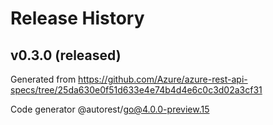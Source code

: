 # Release History

## v0.3.0 (released)

Generated from https://github.com/Azure/azure-rest-api-specs/tree/25da630e0f51d633e4e74b4d4e6c0c3d02a3cf31

Code generator @autorest/go@4.0.0-preview.15
